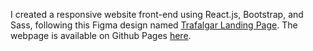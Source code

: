 I created a responsive website front-end using React.js, Bootstrap, and Sass, following this Figma design named [Trafalgar Landing Page](https://www.figma.com/community/file/892358789568947362).
The webpage is available on Github Pages [here](http://pseudo-nymm.github.io/trafalgar-ui). 
